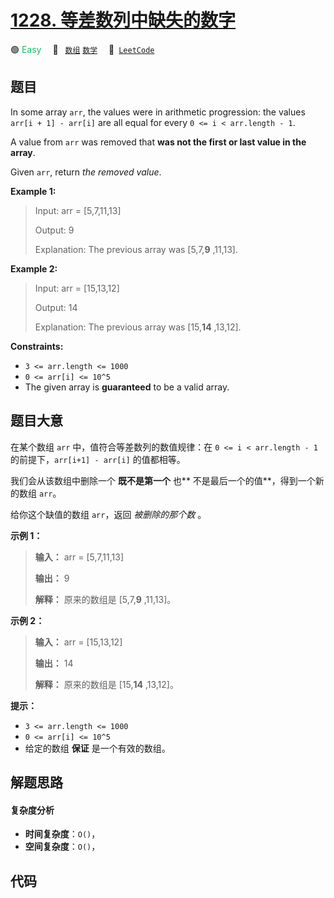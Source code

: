 # [1228. 等差数列中缺失的数字](https://leetcode.com/problems/missing-number-in-arithmetic-progression)

🟢 <font color=#15bd66>Easy</font>&emsp; 🔖&ensp; [`数组`](/tag/array.md) [`数学`](/tag/math.md)&emsp; 🔗&ensp;[`LeetCode`](https://leetcode.com/problems/missing-number-in-arithmetic-progression)

## 题目

In some array `arr`, the values were in arithmetic progression: the values
`arr[i + 1] - arr[i]` are all equal for every `0 <= i < arr.length - 1`.

A value from `arr` was removed that **was not the first or last value in the
array**.

Given `arr`, return _the removed value_.



**Example 1:**

> Input: arr = [5,7,11,13]
> 
> Output: 9
> 
> Explanation: The previous array was [5,7,**9** ,11,13].

**Example 2:**

> Input: arr = [15,13,12]
> 
> Output: 14
> 
> Explanation: The previous array was [15,**14** ,13,12].



**Constraints:**

  * `3 <= arr.length <= 1000`
  * `0 <= arr[i] <= 10^5`
  * The given array is **guaranteed** to be a valid array.


## 题目大意

在某个数组 `arr` 中，值符合等差数列的数值规律：在 `0 <= i < arr.length - 1` 的前提下，`arr[i+1] -
arr[i]` 的值都相等。

我们会从该数组中删除一个 **既不是第一个** 也**  不是最后一个的值**，得到一个新的数组  `arr`。

给你这个缺值的数组 `arr`，返回 _被删除的那个数_ 。



**示例 1：**

> 
> 
> 
> 
> 
> **输入：** arr = [5,7,11,13]
> 
> **输出：** 9
> 
> **解释：** 原来的数组是 [5,7,**9** ,11,13]。
> 
> 

**示例 2：**

> 
> 
> 
> 
> 
> **输入：** arr = [15,13,12]
> 
> **输出：** 14
> 
> **解释：** 原来的数组是 [15,**14** ,13,12]。



**提示：**

  * `3 <= arr.length <= 1000`
  * `0 <= arr[i] <= 10^5`
  * 给定的数组 **保证** 是一个有效的数组。


## 解题思路

#### 复杂度分析

- **时间复杂度**：`O()`，
- **空间复杂度**：`O()`，

## 代码

```javascript

```